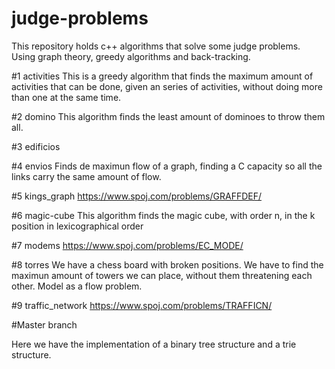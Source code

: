 # judge-problems
This repository holds c++ algorithms that solve some judge problems. Using graph theory, greedy algorithms and back-tracking. 

#1 activities
This is a greedy algorithm that finds the maximum amount of activities that can be done, given an series of activities, without doing more than one at the same time. 

#2 domino
This algorithm finds the least amount of dominoes to throw them all. 

#3 edificios 

#4 envios
Finds de maximun flow of a graph, finding a C capacity so all the links carry the same amount of flow. 

#5 kings_graph 
https://www.spoj.com/problems/GRAFFDEF/


#6 magic-cube 
This algorithm finds the magic cube, with order n, in the k position in lexicographical order

#7 modems 
https://www.spoj.com/problems/EC_MODE/

#8 torres
We have a chess board with broken positions. We have to find the maximun amount of towers we can place, without them threatening each other. Model as a flow problem. 

#9 traffic_network 
https://www.spoj.com/problems/TRAFFICN/

#Master branch 

Here we have the implementation of a binary tree structure and a trie structure.

